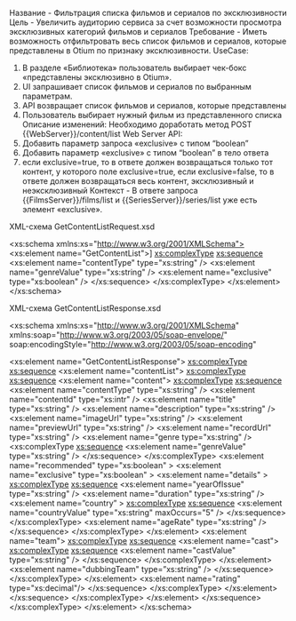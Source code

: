 
Название - Фильтрация списка фильмов и сериалов по эксклюзивности
Цель - Увеличить аудиторию сервиса за счет возможности просмотра эксклюзивных категорий фильмов и сериалов
Требование - Иметь возможность отфильтровать весь список фильмов и сериалов, которые представлены в Otium по признаку эксклюзивности.
UseCase:
1. В разделе «Библиотека» пользователь выбирает чек-бокс «представлены эксклюзивно в Otium».
2. UI запрашивает список фильмов и сериалов по выбранным параметрам.
3. API возвращает список фильмов и сериалов, которые представлены
4. Пользователь выбирает нужный фильм из представленного списка
Описание изменений:
Необходимо доработать метод POST {{WebServer}}/content/list Web Server API:
1. Добавить параметр запроса «exclusive» с типом “boolean”
2. Добавить параметр «exclusive» с типом “boolean” в тело ответа
3. если exclusive=true, то в ответе должен возвращаться только тот контент, у которого поле exclusive=true,
если exclusive=false, то в ответе должен возвращаться весь контент, эксклюзивный и неэксклюзивный
Контекст - В ответе запроса {{FilmsServer}}/films/list и {{SeriesServer}}/series/list уже есть элемент «exclusive». 


XML-схема GetContentListRequest.xsd
<?xml version="1.0" encoding="UTF-8"?>
<xs:schema xmlns:xs="http://www.w3.org/2001/XMLSchema">
<xs:element name="GetContentList">]
    <xs:complexType>
    <xs:sequence>
<xs:element name="contentType" type="xs:string" />
<xs:element name="genreValue"  type="xs:string" />
<xs:element name="exclusive" type="xs:boolean"   />
 </xs:sequence>
    </xs:complexType>
</xs:element>
</xs:schema>


XML-схема GetContentListResponse.xsd
<?xml version="1.0" encoding="UTF-8"?>
<xs:schema xmlns:xs="http://www.w3.org/2001/XMLSchema" xmlns:soap="http://www.w3.org/2003/05/soap-envelope/" soap:encodingStyle="http://www.w3.org/2003/05/soap-encoding"
>
<xs:element name="GetContentListResponse">
<xs:complexType>
<xs:sequence>
<xs:element name="contentList">
<xs:complexType>
<xs:sequence>
<xs:element name="content">
<xs:complexType>
<xs:sequence>
<xs:element name="contentType" type="xs:string" />
<xs:element name="contentId" type="xs:intr" />
<xs:element name="title" type="xs:string" />
<xs:element name="description" type="xs:string" />
<xs:element name="imageUrl" type="xs:string" />
<xs:element name="previewUrl" type="xs:string" />
<xs:element name="recordUrl" type="xs:string" />
<xs:element name="genre type="xs:string" />
<xs:complexType
<xs:sequence>
<xs:element name="genreValue" type="xs:string" />
</xs:sequence>
</xs:complexType>
<xs:element name="recommended" type="xs:boolean" >
<xs:element name="exclusive"  type="xs:boolean" >
<xs:element name="details" >
<xs:complexType>
<xs:sequence>
<xs:element name="yearOfIssue" type="xs:string" />
<xs:element name="duration" type="xs:string” />
<xs:element name=”country” >
<xs:complexType>
<xs:sequence>
<xs:element name="countryValue" type="xs:string" maxOccurs="5" />
</xs:sequence>
</xs:complexType>
<xs:element name="ageRate"  type="xs:string" />
</xs:sequence>
</xs:complexType>
</xs:element>
<xs:element name="team">
<xs:complexType>
<xs:sequence>
<xs:element name="cast">
<xs:complexType>
<xs:sequence>
<xs:element name="castValue" type="xs:string" />
</xs:sequence>
</xs:complexType>
</xs:element>
<xs:element name="dubbingTeam" type=”xs:string" />
</xs:sequence>
</xs:complexType>
</xs:element>
<xs:element name="rating" type="xs:decimal"/>
</xs:sequence>
</xs:complexType>
</xs:element>
</xs:sequence>
</xs:complexType>
</xs:element>
</xs:sequence>
</xs:complexType>
</xs:element>
</xs:schema>



